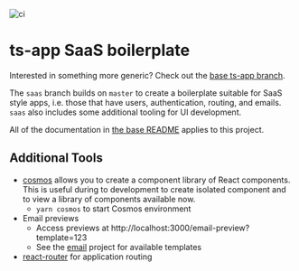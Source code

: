 ![ci](https://github.com/lukeautry/ts-app/workflows/ci/badge.svg?branch=saas)

# ts-app SaaS boilerplate

Interested in something more generic? Check out the [base ts-app branch](https://github.com/lukeautry/ts-app).

The `saas` branch builds on `master` to create a boilerplate suitable for SaaS style apps, i.e. those that have users, authentication, routing, and emails. `saas` also includes some additional tooling for UI development.

All of the documentation in [the base README](./README.BASE.MD) applies to this project.

## Additional Tools

- [cosmos](https://reactcosmos.org/) allows you to create a component library of React components. This is useful during to development to create isolated component and to view a library of components available now.
    - `yarn cosmos` to start Cosmos environment
- Email previews
    - Access previews at http://localhost:3000/email-preview?template=123
    - See the [email](src/email) project for available templates
- [react-router](https://reactrouter.com) for application routing
